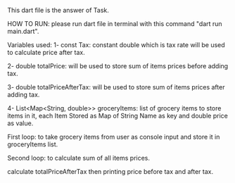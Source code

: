 This dart file is the answer of Task.

HOW TO RUN: please run dart file in terminal with this command "dart run main.dart".

Variables used:
1- const Tax: constant double which is tax rate will be used to calculate price after tax.

2- double totalPrice: will be used to store sum of items prices before adding tax.

3- double totalPriceAfterTax: will be used to store sum of items prices after adding tax.

4- List<Map<String, double>> groceryItems: list of grocery items to store items in it, each Item Stored as Map of String Name as key and double price as value.


First loop: to take grocery items from user as console input and store it in groceryItems list. 

Second loop: to calculate sum of all items prices.

calculate  totalPriceAfterTax then printing price before tax and after tax.

